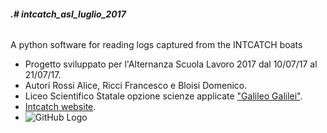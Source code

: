 
###### **.# intcatch_asl_luglio_2017** <h6>
A python software for reading logs captured from the INTCATCH boats

- Progetto sviluppato per l'Alternanza Scuola Lavoro 2017 dal 10/07/17 al 21/07/17.
- Autori Rossi Alice, Ricci Francesco e Bloisi Domenico.
- Liceo Scientifico Statale opzione scienze applicate ["Galileo Galilei"](https://www.galileivr.gov.it/).
- [Intcatch website](http://intcatch.eu/).
- ![GitHub Logo](/images/logogalilei.png)
